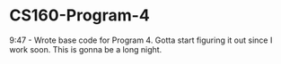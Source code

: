 # CS160-Program-4
9:47 - Wrote base code for Program 4. Gotta start figuring it out since I work soon. This is gonna be a long night.
